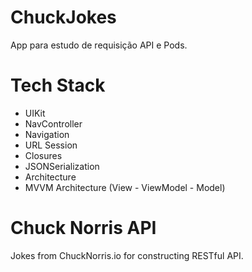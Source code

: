 # ChuckJokes
App para estudo de requisição API e Pods. 

# Tech Stack
- UIKit
- NavController
- Navigation
- URL Session
- Closures
- JSONSerialization
- Architecture
- MVVM Architecture (View - ViewModel - Model)

# Chuck Norris API
Jokes from ChuckNorris.io for constructing RESTful API.
